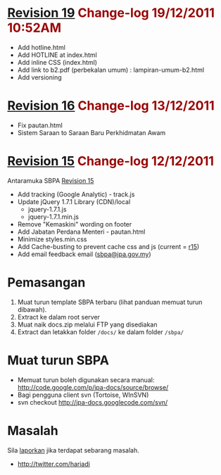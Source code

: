 # <font color='#990000'><a href='https://code.google.com/p/jpa-docs/source/detail?r=19'>Revision 19</a> Change-log 19/12/2011 10:52AM</font> #
  * Add hotline.html
  * Add HOTLINE at index.html
  * Add inline CSS (index.html)
  * Add link to b2.pdf (perbekalan umum) : lampiran-umum-b2.html
  * Add versioning

# <font color='#990000'><a href='https://code.google.com/p/jpa-docs/source/detail?r=16'>Revision 16</a> Change-log 13/12/2011</font> #
  * Fix pautan.html
  * Sistem Saraan to Saraan Baru Perkhidmatan Awam

# <font color='#990000'><a href='https://code.google.com/p/jpa-docs/source/detail?r=15'>Revision 15</a> Change-log 12/12/2011</font> #
Antaramuka SBPA [Revision 15](https://code.google.com/p/jpa-docs/source/detail?r=15)
  * Add tracking (Google Analytic) - track.js
  * Update jQuery 1.7.1 Library (CDN)/local
    * jquery-1.7.1.js
    * jquery-1.7.1.min.js
  * Remove "Kemaskini" wording on footer
  * Add Jabatan Perdana Menteri - pautan.html
  * Minimize styles.min.css
  * Add Cache-busting to prevent cache css and js (current = [r15](https://code.google.com/p/jpa-docs/source/detail?r=15))
  * Add email feedback email (sbpa@jpa.gov.my)

# Pemasangan #

  1. Muat turun template SBPA terbaru (lihat panduan memuat turun dibawah).
  1. Extract ke dalam root server
  1. Muat naik docs.zip melalui FTP yang disediakan
  1. Extract dan letakkan folder `/docs/` ke dalam folder `/sbpa/`

# Muat turun SBPA #
  * Memuat turun boleh digunakan secara manual: http://code.google.com/p/jpa-docs/source/browse/
  * Bagi pengguna client svn (Tortoise, WInSVN)
  * svn checkout http://jpa-docs.googlecode.com/svn/

# Masalah #

Sila <a href='http://code.google.com/p/jpa-docs/issues/list'>laporkan</a> jika terdapat sebarang masalah.
  * http://twitter.com/hariadi

